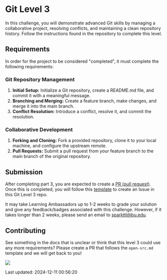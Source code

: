 # Git Level 3

In this challenge, you will demonstrate advanced Git skills by managing a collaborative project, resolving conflicts, and maintaining a clean repository history. Follow the instructions found in the repository to complete this level.

## Requirements

In order for the project to be considered "completed", it must complete the following requirements:

### Git Repository Management

1. **Initial Setup:** Initialize a Git repository, create a README.md file, and commit it with a meaningful message.
2. **Branching and Merging:** Create a feature branch, make changes, and merge it into the main branch.
3. **Conflict Resolution:** Introduce a conflict, resolve it, and commit the resolution.

### Collaborative Development

1. **Forking and Cloning:** Fork a provided repository, clone it to your local machine, and configure the upstream remote.
2. **Pull Requests:** Submit a pull request from your feature branch to the main branch of the original repository.

## Submission

After completing part 3, you are expected to create a [PR (pull request)](https://docs.github.com/en/pull-requests/collaborating-with-pull-requests/proposing-changes-to-your-work-with-pull-requests/creating-a-pull-request#creating-the-pull-request). Once this is completed, you will follow this [template](https://github.com/hajiix/git-level3/issues/1) to create an Issue in this Git Level 3 repo.

It may take Learning Ambassadors up to 1-2 weeks to grade your solution and give any feedback/badges associated with this challenge. However, if it takes longer than 2 weeks, please send an email to sparkttl@bu.edu.

## Contributing

See something in the docs that is unclear or think that this level 3 could use any more requirements? Please create a PR that follows the `open-src.md` template and we will get back to you!

<a href="https://contrib.rocks">
  <img src="https://contrib.rocks/image?repo=BU-Spark-Learning-Ambassadors/paths-level3-template" />
</a>

<!-- PUT GOLD BADGE OF SKILL HERE -->
<!-- <div style="display: flex; align-items: center; justify-content: center;">
<img src="https://pngimg.com/d/gold_medal_PNG28.png" width='200'/>
</div> -->

Last updated: 2024-12-11 00:56:20
